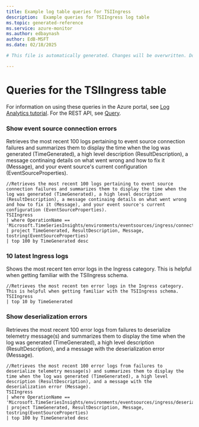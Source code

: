 ```yaml
---
title: Example log table queries for TSIIngress
description:  Example queries for TSIIngress log table
ms.topic: generated-reference
ms.service: azure-monitor
ms.author: edbaynash
author: EdB-MSFT
ms.date: 02/18/2025

# This file is automatically generated. Changes will be overwritten. Do not change this file directly. 

---
```


# Queries for the TSIIngress table

For information on using these queries in the Azure portal, see [Log Analytics tutorial](/azure/azure-monitor/logs/log-analytics-tutorial). For the REST API, see [Query](/rest/api/loganalytics/query).


### Show event source connection errors  


Retrieves the most recent 100 logs pertaining to event source connection failures and summarizes them to display the time when the log was generated (TimeGenerated), a high level description (ResultDescription), a message continaing details on what went wrong and how to fix it (Message), and your event source's current configuration (EventSourceProperties).  

```query
//Retrieves the most recent 100 logs pertaining to event source connection failures and summarizes them to display the time when the log was generated (TimeGenerated), a high level description (ResultDescription), a message continaing details on what went wrong and how to fix it (Message), and your event source's current configuration (EventSourceProperties). 
TSIIngress
| where OperationName == 'Microsoft.TimeSeriesInsights/environments/eventsources/ingress/connect'
| project TimeGenerated, ResultDescription, Message, tostring(EventSourceProperties)
| top 100 by TimeGenerated desc
```



### 10 latest Ingress logs  


Shows the most recent ten error logs in the Ingress category. This is helpful when getting familiar with the TSIIngress schema.  

```query
//Retrieves the most recent ten error logs in the Ingress category. This is helpful when getting familiar with the TSIIngress schema.
TSIIngress
| top 10 by TimeGenerated
```



### Show deserialization errors  


Retrieves the most recent 100 error logs from failures to deserialize telemetry message(s) and summarizes them to display the time when the log was generated (TimeGenerated), a high level description (ResultDescription), and a message with the deserialization error (Message).  

```query
//Retrieves the most recent 100 error logs from failures to deserialize telemetry message(s) and summarizes them to display the time when the log was generated (TimeGenerated), a high level description (ResultDescription), and a message with the deserialization error (Message).
TSIIngress
| where OperationName == 'Microsoft.TimeSeriesInsights/environments/eventsources/ingress/deserialize'
| project TimeGenerated, ResultDescription, Message, tostring(EventSourceProperties)
| top 100 by TimeGenerated desc
```

